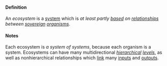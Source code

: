 #### Definition

An *ecosystem* is a [system](https://github.com/gcassel/Modular-Organization-Terminology/blob/master/terms/system.md) which is *at least partly [based](https://github.com/gcassel/Modular-Organization-Terminology/blob/master/terms/base.md) on [relationships](https://github.com/gcassel/Modular-Organization-Terminology/blob/master/terms/relate.md) between [sovereign](https://github.com/gcassel/Modular-Organization-Terminology/blob/master/terms/sovereign.md) [organisms](https://github.com/gcassel/Modular-Organization-Terminology/blob/master/terms/organism.md)*.

#### Notes

Each ecosystem is *a system of systems*, because each organism is a system.  Ecosystems can have many multidirectional *[hierarchical](https://github.com/gcassel/Modular-Organization-Terminology/blob/master/terms/hierarchy.md) [levels](https://github.com/gcassel/Modular-Organization-Terminology/blob/master/terms/level.md)*, as well as nonhierarchical relationships which [link](https://github.com/gcassel/Modular-Organization-Terminology/blob/master/terms/link.md) many [inputs](https://github.com/gcassel/Modular-Organization-Terminology/blob/master/terms/input.md) and [outputs](https://github.com/gcassel/Modular-Organization-Terminology/blob/master/terms/output.md).
